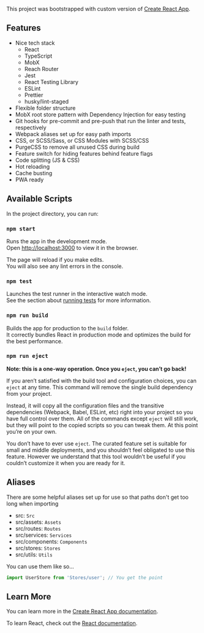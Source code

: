 This project was bootstrapped with custom version of [Create React App](https://github.com/facebook/create-react-app).

## Features
- Nice tech stack
    - React
    - TypeScript
    - MobX
    - Reach Router
    - Jest
    - React Testing Library 
    - ESLint
    - Prettier
    - husky/lint-staged
- Flexible folder structure
- MobX root store pattern with Dependency Injection for easy testing
- Git hooks for pre-commit and pre-push that run the linter and tests, respectively
- Webpack aliases set up for easy path imports
- CSS, or SCSS/Sass, or CSS Modules with SCSS/CSS
- PurgeCSS to remove all unused CSS during build
- Feature switch for hiding features behind feature flags
- Code splitting (JS & CSS)
- Hot reloading
- Cache busting
- PWA ready

## Available Scripts

In the project directory, you can run:

### `npm start`

Runs the app in the development mode.<br>
Open [http://localhost:3000](http://localhost:3000) to view it in the browser.

The page will reload if you make edits.<br>
You will also see any lint errors in the console.

### `npm test`

Launches the test runner in the interactive watch mode.<br>
See the section about [running tests](https://facebook.github.io/create-react-app/docs/running-tests) for more information.

### `npm run build`

Builds the app for production to the `build` folder.<br>
It correctly bundles React in production mode and optimizes the build for the best performance.

### `npm run eject`

**Note: this is a one-way operation. Once you `eject`, you can’t go back!**

If you aren’t satisfied with the build tool and configuration choices, you can `eject` at any time. This command will remove the single build dependency from your project.

Instead, it will copy all the configuration files and the transitive dependencies (Webpack, Babel, ESLint, etc) right into your project so you have full control over them. All of the commands except `eject` will still work, but they will point to the copied scripts so you can tweak them. At this point you’re on your own.

You don’t have to ever use `eject`. The curated feature set is suitable for small and middle deployments, and you shouldn’t feel obligated to use this feature. However we understand that this tool wouldn’t be useful if you couldn’t customize it when you are ready for it.

## Aliases
There are some helpful aliases set up for use so that paths don't get too long when importing
- src: `Src`
- src/assets: `Assets`
- src/routes: `Routes`
- src/services: `Services`
- src/components: `Components`
- src/stores: `Stores`
- src/utils: `Utils`

You can use them like so...
```js
import UserStore from 'Stores/user'; // You get the point
```

## Learn More

You can learn more in the [Create React App documentation](https://facebook.github.io/create-react-app/docs/getting-started).

To learn React, check out the [React documentation](https://reactjs.org/).
